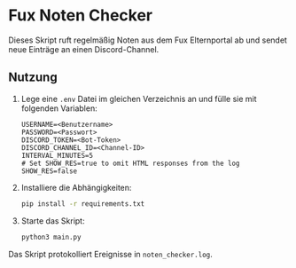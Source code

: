 # Fux Noten Checker

Dieses Skript ruft regelmäßig Noten aus dem Fux Elternportal ab und sendet neue Einträge an einen Discord-Channel. 

## Nutzung
1. Lege eine `.env` Datei im gleichen Verzeichnis an und fülle sie mit folgenden Variablen:
   ```
   USERNAME=<Benutzername>
   PASSWORD=<Passwort>
   DISCORD_TOKEN=<Bot-Token>
   DISCORD_CHANNEL_ID=<Channel-ID>
   INTERVAL_MINUTES=5
   # Set SHOW_RES=true to omit HTML responses from the log
   SHOW_RES=false
   ```
2. Installiere die Abhängigkeiten:
   ```bash
   pip install -r requirements.txt
   ```
3. Starte das Skript:
   ```bash
   python3 main.py
   ```

Das Skript protokolliert Ereignisse in `noten_checker.log`.
